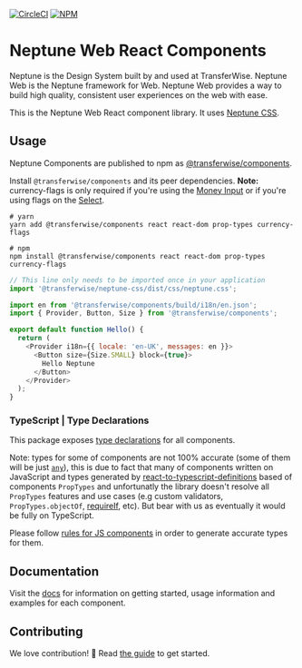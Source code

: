 [![CircleCI](https://circleci.com/gh/transferwise/neptune-web.svg?style=shield)](https://circleci.com/gh/transferwise/neptune-web) [![NPM](https://badge.fury.io/js/%40transferwise%2Fcomponents.svg)](https://www.npmjs.com/package/@transferwise/components)

# Neptune Web React Components

Neptune is the Design System built by and used at TransferWise. Neptune Web is the Neptune framework for Web. Neptune Web provides a way to build high quality, consistent user experiences on the web with ease.

This is the Neptune Web React component library. It uses [Neptune CSS](https://github.com/transferwise/neptune-web/tree/main/packages/css).

## Usage

Neptune Components are published to npm as [@transferwise/components](https://www.npmjs.com/package/@transferwise/components).

Install `@transferwise/components` and its peer dependencies. **Note:** currency-flags is only required if you're using the [Money Input](https://transferwise.github.io/neptune-web/components/MoneyInput) or if you're using flags on the [Select](https://transferwise.github.io/neptune-web/components/Select).

```
# yarn
yarn add @transferwise/components react react-dom prop-types currency-flags

# npm
npm install @transferwise/components react react-dom prop-types currency-flags
```

```js
// This line only needs to be imported once in your application
import '@transferwise/neptune-css/dist/css/neptune.css';

import en from '@transferwise/components/build/i18n/en.json';
import { Provider, Button, Size } from '@transferwise/components';

export default function Hello() {
  return (
    <Provider i18n={{ locale: 'en-UK', messages: en }}>
      <Button size={Size.SMALL} block={true}>
        Hello Neptune
      </Button>
    </Provider>
  );
}
```

### TypeScript | Type Declarations

This package exposes [type declarations](https://www.typescriptlang.org/docs/handbook/2/type-declarations.html) for all components.

Note: types for some of components are not 100% accurate (some of them will be just [`any`](https://www.typescriptlang.org/docs/handbook/2/everyday-types.html#any)), this is due to fact that many of components written on JavaScript and types generated by [react-to-typescript-definitions](https://www.npmjs.com/package/react-to-typescript-definitions) based of components `PropTypes` and unfortunatly the library doesn't resolve all `PropTypes` features and use cases (e.g custom validators, `PropTypes.objectOf`, [requireIf](https://www.npmjs.com/package/react-required-if), etc). But bear with us as eventually it would be fully on TypeScript.

Please follow [rules for JS components](https://github.com/transferwise/neptune-web/blob/main/packages/components/CONTRIBUTING.md#js-component-rules) in order to generate accurate types for them.

## Documentation

Visit the [docs](https://transferwise.github.io/neptune-web/about/Home) for information on getting started, usage information and examples for each component.

## Contributing

We love contribution! 🙏 Read [the guide](https://github.com/transferwise/neptune-web/blob/main/packages/components/CONTRIBUTING.md) to get started.
